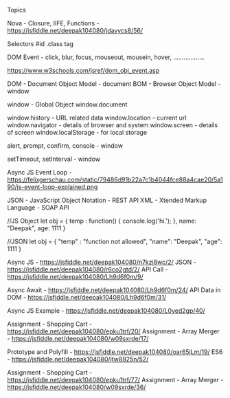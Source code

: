 Topics

Nova - Closure, IIFE, Functions - https://jsfiddle.net/deepak104080/jdavycs8/56/




Selectors
#id
.class
tag


DOM Event - click, blur, focus, mouseout, mousein, hover, ..................

https://www.w3schools.com/jsref/dom_obj_event.asp


DOM - Document Object Model - document
BOM - Browser Object Model - window



window - Global Object
window.document


window.history - URL related data
window.location - current url
window.navigator - details of browser and system
window.screen - details of screen
window.localStorage - for local storage


alert, prompt, confirm, console - window

setTimeout, setInterval - window





Async JS
Event Loop - https://felixgerschau.com/static/79486d91b22a7c1b4044fce88a4cae20/5a190/js-event-loop-explained.png




JSON - JavaScript Object Notation - REST API
XML - Xtended Markup Language - SOAP API


//JS Object
let obj = {
    temp : function() {
        console.log('hi.');
    },
    name: "Deepak",
    age: 1111
}

//JSON
let obj = {
    "temp" : "function not allowed",
    "name": "Deepak",
    "age": 1111
}




Async JS - https://jsfiddle.net/deepak104080/n7kzj8wc/2/
JSON - https://jsfiddle.net/deepak104080/r6co2gtd/2/
API Call - https://jsfiddle.net/deepak104080/Lh9d6f0m/9/



Async Await - https://jsfiddle.net/deepak104080/Lh9d6f0m/24/
API Data in DOM - https://jsfiddle.net/deepak104080/Lh9d6f0m/31/

Async JS Example - https://jsfiddle.net/deepak104080/L0yed2gp/40/


Assignment - Shopping Cart - https://jsfiddle.net/deepak104080/epku1trf/20/
Assignment - Array Merger - https://jsfiddle.net/deepak104080/w09sxrde/17/


Prototype and Polyfill - https://jsfiddle.net/deepak104080/oar65jLm/19/
ES6 - https://jsfiddle.net/deepak104080/jtw8925n/52/



Assignment - Shopping Cart - https://jsfiddle.net/deepak104080/epku1trf/77/
Assignment - Array Merger - https://jsfiddle.net/deepak104080/w09sxrde/36/
